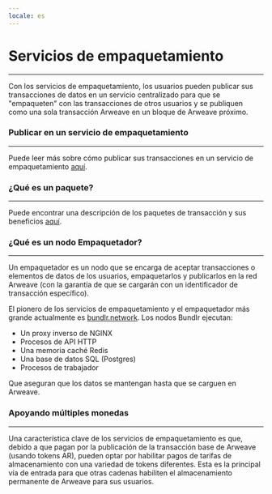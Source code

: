 ```yaml
---
locale: es
---
```


# Servicios de empaquetamiento

---

Con los servicios de empaquetamiento, los usuarios pueden publicar sus transacciones de datos en un servicio centralizado para que se "empaqueten" con las transacciones de otros usuarios y se publiquen como una sola transacción Arweave en un bloque de Arweave próximo.

### Publicar en un servicio de empaquetamiento

---

Puede leer más sobre cómo publicar sus transacciones en un servicio de empaquetamiento [aquí](/guides/posting-transactions/bundlr).

### ¿Qué es un paquete?

---

Puede encontrar una descripción de los paquetes de transacción y sus beneficios [aquí](/concepts/bundles.md).

### ¿Qué es un nodo Empaquetador?

---

Un empaquetador es un nodo que se encarga de aceptar transacciones o elementos de datos de los usuarios, empaquetarlos y publicarlos en la red Arweave (con la garantía de que se cargarán con un identificador de transacción específico).

El pionero de los servicios de empaquetamiento y el empaquetador más grande actualmente es [bundlr.network](https://bundlr.network). Los nodos Bundlr ejecutan:

- Un proxy inverso de NGINX
- Procesos de API HTTP
- Una memoria caché Redis
- Una base de datos SQL (Postgres)
- Procesos de trabajador

Que aseguran que los datos se mantengan hasta que se carguen en Arweave.

### Apoyando múltiples monedas

---

Una característica clave de los servicios de empaquetamiento es que, debido a que pagan por la publicación de la transacción base de Arweave (usando tokens AR), pueden optar por habilitar pagos de tarifas de almacenamiento con una variedad de tokens diferentes. Esta es la principal vía de entrada para que otras cadenas habiliten el almacenamiento permanente de Arweave para sus usuarios.
